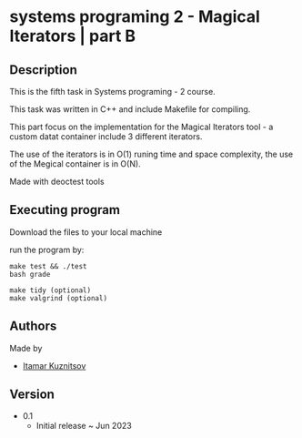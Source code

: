 # systems programing 2 - Magical Iterators | part B


## Description
This is the fifth task in Systems programing - 2 course.

This task was written in C++ and include Makefile for compiling.

This part focus on the implementation for the  Magical Iterators tool - a custom datat container include 3 different iterators.

The use of the iterators is in O(1) runing time and space complexity, the use of the Megical container is in O(N).

Made with deoctest tools  


## Executing program
Download the files to your local machine

run the program by:
```
make test && ./test
bash grade
  
make tidy (optional)
make valgrind (optional)
```


## Authors
Made by

* [Itamar Kuznitsov](https://github.com/Itamar-Kuznitsov)

## Version
* 0.1
  * Initial release ~ Jun 2023

